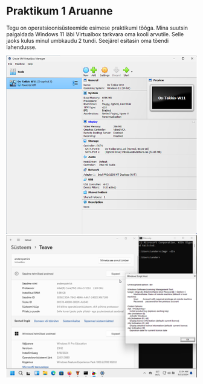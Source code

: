 # Praktikum 1 Aruanne

Tegu on operatsioonisüsteemide esimese praktikumi tõõga. Mina suutsin paigaldada Windows 11 läbi Virtualbox tarkvara oma kooli arvutile. Selle jaoks kulus minul umbkaudu 2 tundi. Seejärel esitasin oma tõendi lahendusse.

![Screenshot 2024-09-23 110754](https://raw.githubusercontent.com/pablob66/OpSYs/main/Screenshot%202024-09-23%20105051.png)
![Screenshot 2024-09-23 110754](https://raw.githubusercontent.com/pablob66/OpSYs/main/Screenshot%202024-09-23%20110754.png)
